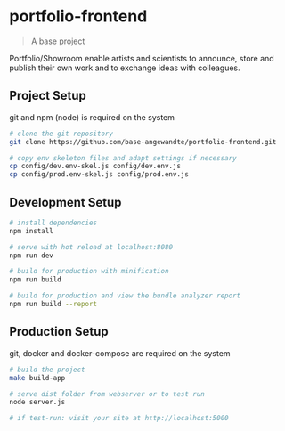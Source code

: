 # portfolio-frontend

> A base project

Portfolio/Showroom enable artists and scientists to announce, store and publish their own work and to exchange ideas with colleagues.

## Project Setup

git and npm (node) is required on the system

``` bash
# clone the git repository
git clone https://github.com/base-angewandte/portfolio-frontend.git

# copy env skeleton files and adapt settings if necessary
cp config/dev.env-skel.js config/dev.env.js
cp config/prod.env-skel.js config/prod.env.js

```

## Development Setup

```bash
# install dependencies
npm install

# serve with hot reload at localhost:8080
npm run dev

# build for production with minification
npm run build

# build for production and view the bundle analyzer report
npm run build --report

```

## Production Setup

git, docker and docker-compose are required on the system

``` bash
# build the project
make build-app

# serve dist folder from webserver or to test run
node server.js

# if test-run: visit your site at http://localhost:5000

```

